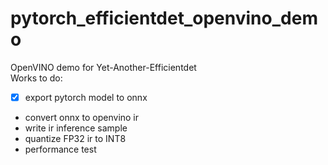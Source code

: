 # pytorch_efficientdet_openvino_demo
OpenVINO demo for Yet-Another-Efficientdet<br>
Works to do:<br>
- [x] export pytorch model to onnx<br>
- convert onnx to openvino ir<br>
- write ir inference sample<br>
- quantize FP32 ir to INT8<br>
- performance test<br>
